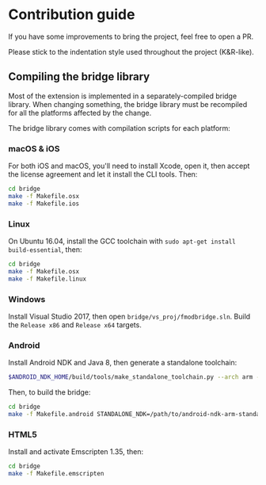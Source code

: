 # Contribution guide

If you have some improvements to bring the project, feel free to open a PR.

Please stick to the indentation style used throughout the project (K&R-like).

## Compiling the bridge library

Most of the extension is implemented in a separately-compiled bridge library.
When changing something, the bridge library must be recompiled for all the
platforms affected by the change.

The bridge library comes with compilation scripts for each platform:

### macOS & iOS

For both iOS and macOS, you'll need to install Xcode, open it, then accept the
license agreement and let it install the CLI tools. Then:

```bash
cd bridge
make -f Makefile.osx
make -f Makefile.ios
```

### Linux

On Ubuntu 16.04, install the GCC toolchain with
`sudo apt-get install build-essential`, then:

```bash
cd bridge
make -f Makefile.osx
make -f Makefile.linux
```

### Windows

Install Visual Studio 2017, then open `bridge/vs_proj/fmodbridge.sln`. Build
the `Release x86` and `Release x64` targets.

### Android

Install Android NDK and Java 8, then generate a standalone toolchain:

```bash
$ANDROID_NDK_HOME/build/tools/make_standalone_toolchain.py --arch arm --install-dir /path/to/android-ndk-arm-standalone
```

Then, to build the bridge:

```bash
cd bridge
make -f Makefile.android STANDALONE_NDK=/path/to/android-ndk-arm-standalone
```

### HTML5

Install and activate Emscripten 1.35, then:

```bash
cd bridge
make -f Makefile.emscripten
```
